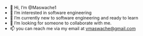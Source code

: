 - 👋 Hi, I’m @Maswache1
- 👀 I’m interested in software engineering 
- 🌱 I’m currently new to software engineering and ready to learn
- 💞️ I’m looking for someone to collaborate with me. 
- 📫 you can reach me via my email at vmaswache@gmail.com

<!---
Maswache1/Maswache1 is a ✨ special ✨ repository because its `README.md` (this file) appears on your GitHub profile.
You can click the Preview link to take a look at your changes.
--->
